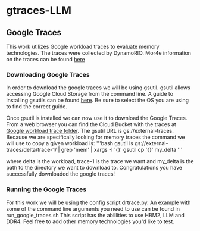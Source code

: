 # gtraces-LLM

## Google Traces
This work utilizes Google workload traces to evaluate memory technologies. The traces were collected by DynamoRIO. Mor4e information on the traces can be found [here](https://dynamorio.org/google_workload_traces.html)

### Downloading Google Traces
In order to download the google traces we will be using gsutil. gsutil allows accessing Google Cloud Storage from the command line. A guide to installing gsutils can be found [here](https://cloud.google.com/storage/docs/gsutil_install#linux). Be sure to select the OS you are using to find the correct guide.

Once gsutil is installed we can now use it to download the Google Traces. From a web browser you can find the Cloud Bucket with the traces at [Google workload trace folder](https://console.cloud.google.com/storage/browser/external-traces). The gsutil URL is gs://external-traces. Because we are specifically looking for memory traces the command we will use to copy a given workload is:
'''bash
gsutil ls gs://external-traces/delta/trace-1/ | grep 'mem' | xargs -I '{}' gsutil cp '{}' my_delta
'''

where delta is the workload, trace-1 is the trace we want and my_delta is the path to the directory we want to download to. Congratulations you have successfully downloaded the google traces!

### Running the Google Traces
For this work we will be using the config script drtrace.py. An example with some of the command line arguments you need to use can be found in run_google_traces.sh This script has the abillities to use HBM2, LLM and DDR4. Feel free to add other memory technologies you'd like to test.